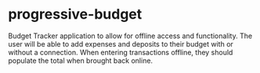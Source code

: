 # progressive-budget
Budget Tracker application to allow for offline access and functionality.  The user will be able to add expenses and deposits to their budget with or without a connection. When entering transactions offline, they should populate the total when brought back online.
